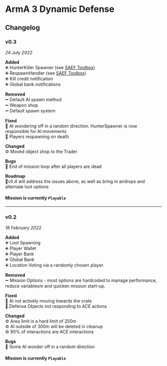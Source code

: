 # ArmA 3 Dynamic Defense
  
## Changelog  
  
### v0.3  
_24 July 2022_
  
**Added**  
➕ HunterKiller Spawner (see [SAEF Toolbox](https://github.com/AngusBethke/saef_toolbox))  
➕ RespawnHandler (see [SAEF Toolbox](https://github.com/AngusBethke/saef_toolbox))  
➕ Kill credit notification  
➕ Global bank notifications  
  
  
**Removed**  
➖ Default AI spawn method  
➖ Weapon shop  
➖ Default spawn system  
  
  
**Fixed**  
🔧 AI wondering off in a random direction. HunterSpawner is now responsible for AI movements  
🔧 Players respawning on death  
  
  
**Changed**  
⚙️ Moved object shop to the Trader  
  
  
**Bugs**  
👾 End of mission loop after all players are dead  
  
  
**Roadmap**  
📍v0.4 will address the issues above, as well as bring in airdrops and alternate loot options  
  
  
#### Mission is currently `Playable`
  
----  
  
### v0.2  
_18 February 2022_
  
**Added**  
➕ Loot Spawning  
➕ Player Wallet  
➕ Player Bank  
➕ Global Bank  
➕ Location Voting via a randomly chosen player.  
  
  
**Removed**  
➖ Mission Options - most options are hardcoded to manage performance, reduce variablesm and quicken mission start-up.  
  
  
**Fixed**  
🔧 AI not actively moving towards the crate  
🔧 Defense Objects not responding to ACE actions  
  
  
**Changed**  
⚙️ Area limit is a hard limit of 250m  
⚙️ AI outside of 300m will be deleted in cleanup  
⚙️ 90% of interactions are ACE interactions  
  
  
**Bugs**  
👾 Some AI wonder off in a random direction  
  
  
#### Mission is currently `Playable` 